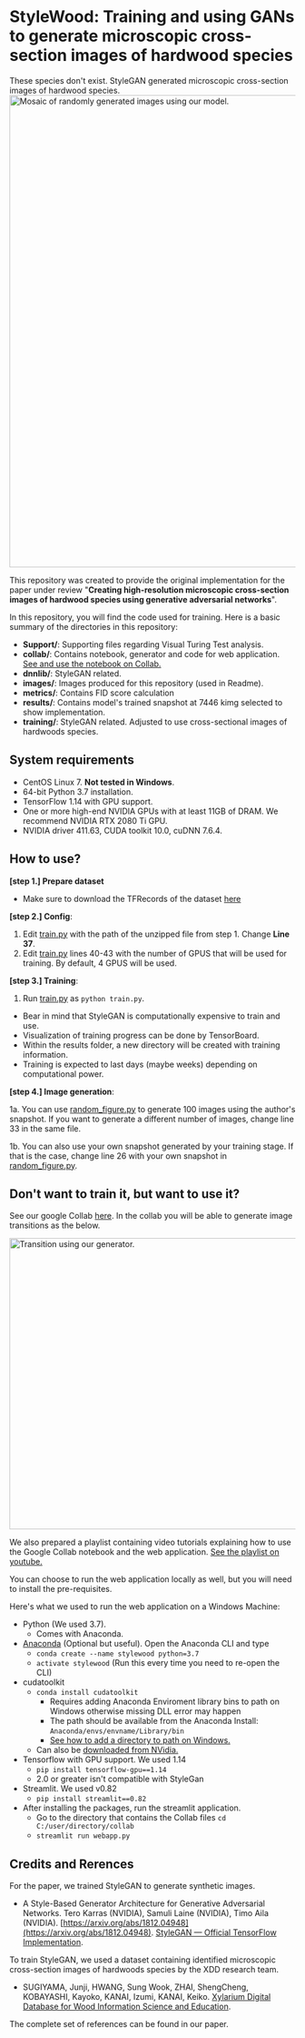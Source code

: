 # StyleWood: Training and using GANs to generate microscopic cross-section images of hardwood species

These species don't exist. StyleGAN generated microscopic cross-section images of hardwood species. 
<img src="https://github.com/LignumResearch/stylewood-model-usage/blob/main/images/mosaic.png?raw=true" alt="Mosaic of randomly generated images using our model." width="830"/>


This repository was created to provide the original implementation for the paper under review  "**Creating high-resolution microscopic cross-section images of hardwood species using generative adversarial networks**".

In this repository, you will find the code used for training. Here is a basic summary of the directories in this repository:

- **Support/**: Supporting files regarding Visual Turing Test analysis.
- **collab/**: Contains notebook, generator and code for web application. [See and use the notebook on Collab.](https://colab.research.google.com/drive/1U0NU7CLlW3gTYVzwlYEgANfd8Uh7vFkc?usp=sharing)
- **dnnlib/**: StyleGAN related.
- **images/**: Images produced for this repository (used in Readme).
- **metrics/**: Contains FID score calculation
- **results/**: Contains model's trained snapshot at 7446 kimg selected to show implementation.
- **training/**: StyleGAN related. Adjusted to use cross-sectional images of hardwoods species.

## System requirements

* CentOS Linux 7. **Not tested in Windows**.
* 64-bit Python 3.7 installation.
* TensorFlow 1.14 with GPU support.
* One or more high-end NVIDIA GPUs with at least 11GB of DRAM. We recommend NVIDIA RTX 2080 Ti GPU.
* NVIDIA driver 411.63, CUDA toolkit 10.0, cuDNN 7.6.4.

## How to use?
__[step 1.] Prepare dataset__ 

* Make sure to download the TFRecords of the dataset [here](https://drive.google.com/file/d/1uYK-whQluEXNoqvnAp-Se9tdxi_4XNfj/view?usp=sharing)

__[step 2.] Config__:

1. Edit [train.py](./train.py) with the path of the unzipped file from step 1. Change **Line 37**.
2. Edit [train.py](./train.py) lines 40-43 with the number of GPUS that will be used for training. By default, 4 GPUS will be used. 

__[step 3.] Training__:

1. Run [train.py](./train.py) as ```python train.py```. 

* Bear in mind that StyleGAN is computationally expensive to train and use.
* Visualization of training progress can be done by TensorBoard. 
* Within the results folder, a new directory will be created with training information.
* Training is expected to last days (maybe weeks) depending on computational power. 

__[step 4.] Image generation__:

1a. You can use [random_figure.py](./random_figure.py) to generate 100 images using the author's snapshot. If you want to generate a different number of images, change line 33 in the same file. 

1b. You can also use your own snapshot generated by your training stage. If that is the case, change line 26 with your own snapshot in [random_figure.py](./random_figure.py). 

## Don't want to train it, but want to use it?

See our google Collab [here](https://colab.research.google.com/drive/1U0NU7CLlW3gTYVzwlYEgANfd8Uh7vFkc?usp=sharing). In the collab you will be able to generate image transitions as the below. 

<img src="https://github.com/LignumResearch/stylewood-model-usage/blob/main/images/transition.gif?raw=true" alt="Transition using our generator." width="512">

We also prepared a playlist containing video tutorials explaining how to use the Google Collab notebook and the web application. [See the playlist on youtube.](https://youtube.com/playlist?list=PLx56vSb2wN6blKRc7OzvxKjwn-i1Sl8oJ)


You can choose to run the web application locally as well, but you will need to install the pre-requisites. 

Here's what we used to run the web application on a Windows Machine:
- Python (We used 3.7).
    - Comes with Anaconda.
- [Anaconda](https://www.anaconda.com/products/individual#Downloads) (Optional but useful). Open the Anaconda CLI and type
    - `conda create --name stylewood python=3.7`
    - `activate stylewood` (Run this every time you need to re-open the CLI)
- cudatoolkit 
    - `conda install cudatoolkit`
        - Requires adding Anaconda Enviroment library bins to path on Windows otherwise missing DLL error may happen
        - The path should be available from the Anaconda Install: `Anaconda/envs/envname/Library/bin`
        - [See how to add a directory to path on Windows.](https://docs.microsoft.com/en-us/previous-versions/office/developer/sharepoint-2010/ee537574(v=office.14))
    - Can also be [downloaded from NVidia.](https://developer.nvidia.com/cuda-toolkit)
- Tensorflow with GPU support. We used 1.14 
    - `pip install tensorflow-gpu==1.14`
    - 2.0 or greater isn't compatible with StyleGan
- Streamlit. We used v0.82
    - `pip install streamlit==0.82`
- After installing the packages, run the streamlit application.
    - Go to the directory that contains the Collab files `cd C:/user/directory/collab`
    - `streamlit run webapp.py`


## Credits and Rerences
For the paper, we trained StyleGAN to generate synthetic images. 

- A Style-Based Generator Architecture for Generative Adversarial Networks. Tero Karras (NVIDIA), Samuli Laine (NVIDIA), Timo Aila (NVIDIA). [https://arxiv.org/abs/1812.04948](https://arxiv.org/abs/1812.04948). [StyleGAN — Official TensorFlow Implementation](https://github.com/NVlabs/stylegan).

To train StyleGAN, we used a dataset containing identified microscopic cross-section images of hardwoods species by the XDD research team.

- SUGIYAMA, Junji, HWANG, Sung Wook, ZHAI, ShengCheng, KOBAYASHI, Kayoko, KANAI, Izumi, KANAI, Keiko. [Xylarium Digital Database for Wood Information Science and Education](http://hdl.handle.net/2433/250016).

The complete set of references can be found in our paper. 
